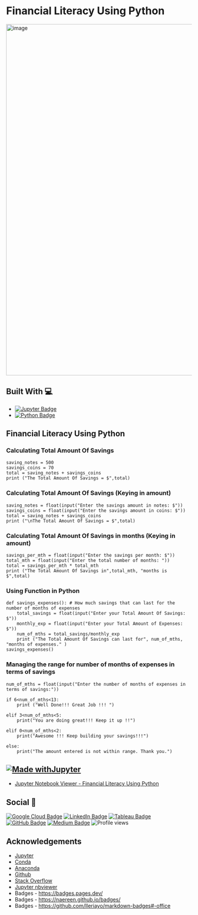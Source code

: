 # Financial Literacy Using Python

[<img width="951" alt="image" src="https://user-images.githubusercontent.com/96287600/214325975-2a1d2043-54b8-48b4-a7cb-c392bfd6da3c.png">](https://github.com/abdrauf26/financial_literacy_using_python/blob/main/Financial%20Literacy%20Using%20Python.ipynb) 


## Built With 💻

- [![Jupyter Badge](https://img.shields.io/badge/Jupyter-F37626?logo=jupyter&logoColor=fff&style=flat)](https://jupyter.org/try)
- [![Python Badge](https://img.shields.io/badge/Python-3776AB?logo=python&logoColor=fff&style=flat)](https://www.python.org/)

## Financial Literacy Using Python 

### Calculating Total Amount Of Savings
```
saving_notes = 500
savings_coins = 70
total = saving_notes + savings_coins 
print ("The Total Amount Of Savings = $",total)

```
### Calculating Total Amount Of Savings (Keying in amount)
```
saving_notes = float(input("Enter the savings amount in notes: $"))
savings_coins = float(input("Enter the savings amount in coins: $"))
total = saving_notes + savings_coins 
print ("\nThe Total Amount Of Savings = $",total)

```
### Calculating Total Amount Of Savings in months (Keying in amount)
```
savings_per_mth = float(input("Enter the savings per month: $"))
total_mth = float(input("Enter the total number of months: "))
total = savings_per_mth * total_mth 
print ("The Total Amount Of Savings in",total_mth, "months is $",total)

```
### Using Function in Python 
```
def savings_expenses(): # How much savings that can last for the number of months of expenses
    total_savings = float(input("Enter your Total Amount Of Savings: $"))
    monthly_exp = float(input("Enter your Total Amount of Expenses: $"))
    num_of_mths = total_savings/monthly_exp
    print ("The Total Amount Of Savings can last for", num_of_mths, "months of expenses." ) 
savings_expenses()

```
### Managing the range for number of months of expenses in terms of savings
```
num_of_mths = float(input("Enter the number of months of expenses in terms of savings:"))

if 6<num_of_mths<13:
    print ("Well Done!!! Great Job !!! ")
    
elif 3<num_of_mths<5:
    print("You are doing great!!! Keep it up !!")

elif 0<num_of_mths<2:
    print("Awesome !!! Keep building your savings!!!")
    
else:
    print("The amount entered is not within range. Thank you.")

```
## [![Made withJupyter](https://img.shields.io/badge/Made%20with-Jupyter-orange?style=for-the-badge&logo=Jupyter)](https://jupyter.org/try)
- [Jupyter Notebook Viewer - Financial Literacy Using Python](https://github.com/abdrauf26/financial_literacy_using_python/blob/main/Financial%20Literacy%20Using%20Python.ipynb)

## Social 📧 

[![Google Cloud Badge](https://img.shields.io/badge/Google%20Cloud-4285F4?logo=googlecloud&logoColor=fff&style=flat)](https://www.cloudskillsboost.google/public_profiles/c2ff4f8e-4f42-4380-b038-73104c7d98fc) [![LinkedIn Badge](https://img.shields.io/badge/LinkedIn-0A66C2?logo=linkedin&logoColor=fff&style=flat)](https://www.linkedin.com/in/abdrauf26/) [![Tableau Badge](https://img.shields.io/badge/Tableau-E97627?logo=tableau&logoColor=fff&style=flat)](https://public.tableau.com/app/profile/mohamed.abdul.rauf) [![GitHub Badge](https://img.shields.io/badge/GitHub-181717?logo=github&logoColor=fff&style=flat)](https://github.com/abdrauf26) [![Medium Badge](https://img.shields.io/badge/Medium-000?logo=medium&logoColor=fff&style=flat)](https://medium.com/@rauf.yusope) ![Profile views](https://gpvc.arturio.dev/abdrauf26) 

## Acknowledgements

- [Jupyter](https://jupyter.org/)
- [Conda](https://docs.conda.io/en/latest/)
- [Anaconda](https://anaconda.org/)
- [Github](https://github.com/)
- [Stack Overflow](https://stackoverflow.com/)
- [Jupyter nbviewer](https://nbviewer.org/)
- Badges - https://badges.pages.dev/
- Badges - https://naereen.github.io/badges/
- Badges - https://github.com/Ileriayo/markdown-badges#-office
